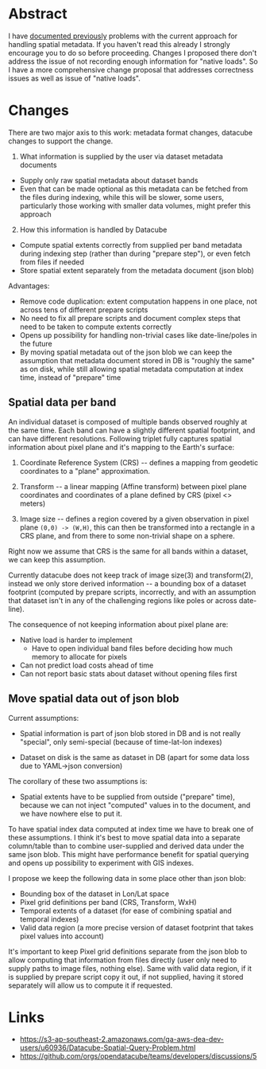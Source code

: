 # Abstract

I have [documented
previously](https://github.com/orgs/opendatacube/teams/developers/discussions/5)
problems with the current approach for handling spatial metadata. If you haven't
read this already I strongly encourage you to do so before proceeding. Changes I
proposed there don't address the issue of not recording enough information for
"native loads". So I have a more comprehensive change proposal that addresses
correctness issues as well as issue of "native loads".


# Changes

There are two major axis to this work: metadata format changes, datacube changes
to support the change.

1. What information is supplied by the user via dataset metadata documents
  - Supply only raw spatial metadata about dataset bands
  - Even that can be made optional as this metadata can be fetched from the files
    during indexing, while this will be slower, some users, particularly those
    working with smaller data volumes, might prefer this approach

2. How this information is handled by Datacube
  - Compute spatial extents correctly from supplied per band metadata during
    indexing step (rather than during "prepare step"), or even fetch from files
    if needed
  - Store spatial extent separately from the metadata document (json blob)

Advantages:

- Remove code duplication: extent computation happens in one place, not across
  tens of different prepare scripts
- No need to fix all prepare scripts and document complex steps that need to be
  taken to compute extents correctly
- Opens up possibility for handling non-trivial cases like date-line/poles in the future
- By moving spatial metadata out of the json blob we can keep the assumption
  that metadata document stored in DB is "roughly the same" as on disk, while
  still allowing spatial metadata computation at index time, instead of
  "prepare" time


## Spatial data per band

An individual dataset is composed of multiple bands observed roughly at the same
time. Each band can have a slightly different spatial footprint, and can have
different resolutions. Following triplet fully captures spatial
information about pixel plane and it's mapping to the Earth's surface:

1. Coordinate Reference System (CRS) -- defines a mapping from geodetic
   coordinates to a "plane" approximation.

2. Transform -- a linear mapping (Affine transform) between pixel plane
   coordinates and coordinates of a plane defined by CRS (pixel <> meters)

3. Image size -- defines a region covered by a given observation in pixel plane
   `(0,0) -> (W,H)`, this can then be transformed into a rectangle in a CRS plane,
   and from there to some non-trivial shape on a sphere.

Right now we assume that CRS is the same for all bands within a dataset, we can
keep this assumption.

Currently datacube does not keep track of image size(3) and transform(2),
instead we only store derived information -- a bounding box of a dataset
footprint (computed by prepare scripts, incorrectly, and with an assumption that
dataset isn't in any of the challenging regions like poles or across date-line).

The consequence of not keeping information about pixel plane are:

- Native load is harder to implement
  - Have to open individual band files before deciding how much memory to allocate for pixels
- Can not predict load costs ahead of time
- Can not report basic stats about dataset without opening files first


## Move spatial data out of json blob

Current assumptions:

- Spatial information is part of json blob stored in DB and is not really
  "special", only semi-special (because of time-lat-lon indexes)

- Dataset on disk is the same as dataset in DB (apart for some data loss due to
  YAML->json conversion)

The corollary of these two assumptions is:

- Spatial extents have to be supplied from outside ("prepare" time), because we
  can not inject "computed" values in to the document, and we have nowhere else
  to put it.

To have spatial index data computed at index time we have to break one of these
assumptions. I think it's best to move spatial data into a separate column/table
than to combine user-supplied and derived data under the same json blob. This
might have performance benefit for spatial querying and opens up possibility to
experiment with GIS indexes.

I propose we keep the following data in some place other than json blob:

- Bounding box of the dataset in Lon/Lat space
- Pixel grid definitions per band (CRS, Transform, WxH)
- Temporal extents of a dataset (for ease of combining spatial and temporal indexes)
- Valid data region (a more precise version of dataset footprint that takes
  pixel values into account)

It's important to keep Pixel grid definitions separate from the json blob to
allow computing that information from files directly (user only need to supply
paths to image files, nothing else). Same with valid data region, if it is
supplied by prepare script copy it out, if not supplied, having it stored
separately will allow us to compute it if requested.


# Links

- https://s3-ap-southeast-2.amazonaws.com/ga-aws-dea-dev-users/u60936/Datacube-Spatial-Query-Problem.html
- https://github.com/orgs/opendatacube/teams/developers/discussions/5
